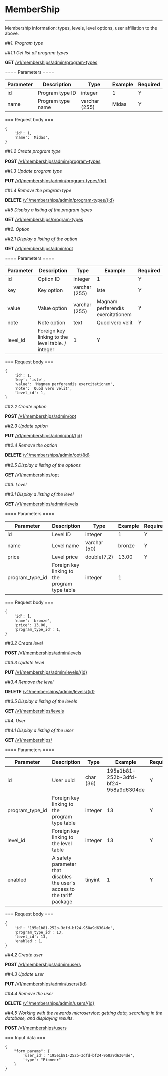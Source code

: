 # MemberShip
***
Membership information: types, levels, level options, user affiliation to the above.

##*1. Program type*

##*1.1 Get list all program types*

**GET** [/v1/memberships/admin/program-types][1]

==== Parameters ====

Parameter  | Description | Type | Example | Required
---------  | ----------- | ---- | ------- | --------
id | Program type ID | integer | 1 | Y
name | Program type name | varchar (255) | Midas | Y

=== Request body ===

```
{
    'id': 1,
    'name': 'Midas',
}
```

##*1.2 Create program type*

**POST** [/v1/memberships/admin/program-types][2]

##*1.3 Update program type*

**PUT** [/v1/memberships/admin/program-types/{id}][3]

##*1.4 Remove the program type*

**DELETE** [/v1/memberships/admin/program-types/{id}][4]

##*5 Display a listing of the program types*

**GET** [/v1/memberships/program-types][5]

##*2. Option*

##*2.1 Display a listing of the option*

**GET** [/v1/memberships/admin/opt][6]

==== Parameters ====

Parameter  | Description | Type | Example | Required
---------  | ----------- | ---- | ------- | --------
id | Option ID | integer | 1 | Y
key | Key option |varchar (255) | iste | Y
value | Value option | varchar (255) | Magnam perferendis exercitationem | Y
note | Note option | text | Quod vero velit | Y
level_id | Foreign key linking to the level table. / integer | 1 | Y

=== Request body ===

```
{
    'id': 1,
    'key': 'iste',
    'value': 'Magnam perferendis exercitationem',
    'note': 'Quod vero velit',
    'level_id': 1,
}
```

##*2.2 Create option*

**POST** [/v1/memberships/admin/opt][7]

##*2.3 Update option*

**PUT** [/v1/memberships/admin/opt/{id}][8]

##*2.4 Remove the option*

**DELETE** [/v1/memberships/admin/opt/{id}][9]

##*2.5 Display a listing of the options*

**GET** [/v1/memberships/opt][10]

##*3. Level*

##*3.1 Display a listing of the level*

**GET** [/v1/memberships/admin/levels][11]

==== Parameters ====

Parameter  | Description | Type | Example | Required
---------  | ----------- | ---- | ------- | --------
id | Level ID | integer | 1 | Y
name | Level name | varchar (50) | bronze | Y
price | Level price | double(7,2) | 13.00 | Y
program_type_id | Foreign key linking to the program type table | integer | 1

=== Request body ===

```
{
    'id': 1,
    'name': 'bronze',
    'price': 13.00,
    'program_type_id': 1,
}
```

##*3.2 Create level*

**POST** [/v1/memberships/admin/levels][12]

##*3.3 Update level*

**PUT** [/v1/memberships/admin/levels/{id}][13]

##*3.4 Remove the level*

**DELETE** [/v1/memberships/admin/levels/{id}][14]

##*3.5 Display a listing of the levels*

**GET** [/v1/memberships/levels][15]

##*4. User*

##*4.1 Display a listing of the user*

**GET** [/v1/memberships/][16]

==== Parameters ====

Parameter  | Description | Type | Example | Required
---------  | ----------- | ---- | ------- | --------
id | User uuid | char (36) | 195e1b81-252b-3dfd-bf24-958a9d6304de | Y
program_type_id | Foreign key linking to the program type table | integer | 13 | Y
level_id | Foreign key linking to the level table | integer | 13 | Y
enabled | A safety parameter that disables the user's access to the tariff package | tinyint | 1 | Y

=== Request body ===

```
{
    'id': '195e1b81-252b-3dfd-bf24-958a9d6304de',
    'program_type_id': 13,
    'level_id': 13,
    'enabled': 1,
}
```

##*4.2 Create user*

**POST** [/v1/memberships/admin/users][17]

##*4.3 Update user*

**PUT** [/v1/memberships/admin/users/{id}][18]

##*4.4 Remove the user*

**DELETE** [/v1/memberships/admin/users/{id}][19]

##*4.5 Working with the rewards microservice: getting data, searching in the database, and displaying results.*

**POST** [/v1/memberships/users][20]

=== Input data ===

```
{
    "form_params": {
        'user_id': '195e1b81-252b-3dfd-bf24-958a9d6304de',
        'type': "Pioneer"
    }
}
```


[1]: /v1/memberships/admin/program-types
[2]: /v1/memberships/admin/program-types
[3]: /v1/memberships/admin/program-types/{id}
[4]: /v1/memberships/admin/program-types/{id}
[5]: /v1/memberships/program-types

[6]: /v1/memberships/admin/opt
[7]: /v1/memberships/admin/opt
[8]: /v1/memberships/admin/opt/{id}
[9]: /v1/memberships/admin/opt/{id}
[10]: /v1/memberships/opt

[11]: /v1/memberships/admin/levels
[12]: /v1/memberships/admin/levels
[13]: /v1/memberships/admin/levels/{id}
[14]: /v1/memberships/admin/levels/{id}
[15]: /v1/memberships/levels

[16]: /v1/memberships/admin/users
[17]: /v1/memberships/admin/users
[18]: /v1/memberships/admin/users/{id}
[19]: /v1/memberships/admin/users/{id}
[20]: /v1/memberships/users
